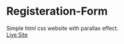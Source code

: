 # Registeration-Form
Simple html css website with parallax effect.<br>
<a href="https://register-form-vimal.netlify.app/">Live Site</a>
